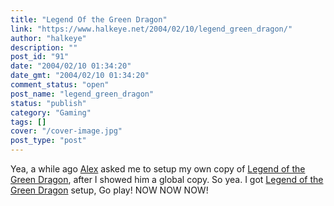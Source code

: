```yaml
---
title: "Legend Of the Green Dragon"
link: "https://www.halkeye.net/2004/02/10/legend_green_dragon/"
author: "halkeye"
description: ""
post_id: "91"
date: "2004/02/10 01:34:20"
date_gmt: "2004/02/10 01:34:20"
comment_status: "open"
post_name: "legend_green_dragon"
status: "publish"
category: "Gaming"
tags: []
cover: "/cover-image.jpg"
post_type: "post"
---
```


Yea, a while ago [Alex](http://www.fustiar.org/) asked me to setup my own copy of [Legend of the Green Dragon](http://www.halkeye.net/logd/), after I showed him a global copy. So yea. I got [Legend of the Green Dragon](http://www.halkeye.net/logd/) setup, Go play! NOW NOW NOW!